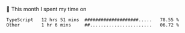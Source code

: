 📅 This month I spent my time on

<!--START_SECTION:waka-->

```text
TypeScript   12 hrs 51 mins  ####################.....   78.55 %
Other        1 hr 6 mins     ##.......................   06.72 %
```

<!--END_SECTION:waka-->

